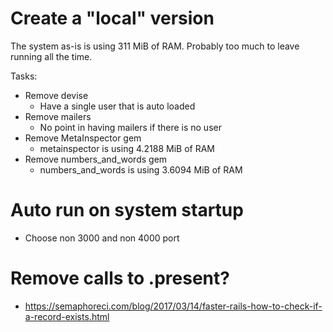 # Create a "local" version

  The system as-is is using 311 MiB of RAM.
  Probably too much to leave running all the time.

  Tasks:
  - Remove devise
    - Have a single user that is auto loaded
  - Remove mailers
    - No point in having mailers if there is no user
  - Remove MetaInspector gem
    - metainspector is using 4.2188 MiB of RAM
  - Remove numbers_and_words gem
    - numbers_and_words is using 3.6094 MiB of RAM

# Auto run on system startup
  - Choose non 3000 and non 4000 port

# Remove calls to .present?
  - https://semaphoreci.com/blog/2017/03/14/faster-rails-how-to-check-if-a-record-exists.html
